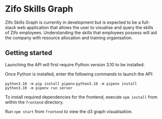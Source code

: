 # Zifo Skills Graph

Zifo Skills Graph is currently in development but is expected to be a full-stack web application that allows the user to visualise and query the skills of Zifo employees. Understanding the skills that employees possess will aid the company with resource allocation and training organisation.

## Getting started

Launching the API will first require Python version 3.10 to be installed.

Once Python is installed, enter the following commands to launch the API:

`python3.10 -m pip install pipenv`
`python3.10 -m pipenv install`
`python3.10 -m pipenv run server`

To install required dependencies for the frontend, execute `npm install` from within the `frontend` directory.

Run `npm start` from `frontend` to view the d3 graph visualisation.